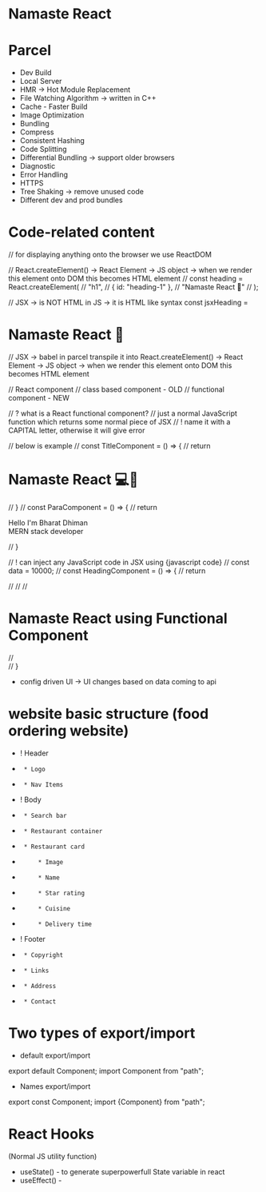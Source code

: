 # Namaste React

# Parcel

- Dev Build
- Local Server
- HMR -> Hot Module Replacement
- File Watching Algorithm -> written in C++
- Cache - Faster Build
- Image Optimization
- Bundling
- Compress
- Consistent Hashing
- Code Splitting
- Differential Bundling -> support older browsers
- Diagnostic
- Error Handling
- HTTPS
- Tree Shaking -> remove unused code
- Different dev and prod bundles

# Code-related content

// for displaying anything onto the browser we use ReactDOM

// React.createElement() -> React Element -> JS object -> when we render this element onto DOM this becomes HTML element
// const heading = React.createElement(
// "h1",
// { id: "heading-1" },
// "Namaste React 🚀"
// );

// JSX -> is NOT HTML in JS -> it is HTML like syntax
const jsxHeading = <h1 className="head" tableIndex="5">Namaste React 🚀</h1>
// JSX -> babel in parcel transpile it into React.createElement() -> React Element -> JS object -> when we render this element onto DOM this becomes HTML element

// React component
// class based component - OLD
// functional component - NEW

// ? what is a React functional component?
// just a normal JavaScript function which returns some normal piece of JSX
// ! name it with a CAPITAL letter, otherwise it will give error

// below is example
// const TitleComponent = () => {
// return <h1 className="head">Namaste React 💻🚀</h1>
// }
// const ParaComponent = () => {
// return <p className="para"> Hello I'm Bharat Dhiman <br /> MERN stack developer</p>
// }

// ! can inject any JavaScript code in JSX using {javascript code}
// const data = 10000;
// const HeadingComponent = () => {
// return <div id="container">
// <TitleComponent />
// <ParaComponent />
// <h1>Namaste React using Functional Component</h1>
// </div>
// }

- config driven UI -> UI changes based on data coming to api

# website basic structure (food ordering website)

- ! Header
-      * Logo
-      * Nav Items
- ! Body
-      * Search bar
-      * Restaurant container
-      * Restaurant card
-          * Image
-          * Name
-          * Star rating
-          * Cuisine
-          * Delivery time
- ! Footer
-      * Copyright
-      * Links
-      * Address
-      * Contact

# Two types of export/import

- default export/import

export default Component;
import Component from "path";

- Names export/import

export const Component;
import {Component} from "path";

# React Hooks

(Normal JS utility function)

- useState() - to generate superpowerfull State variable in react
- useEffect() - 
